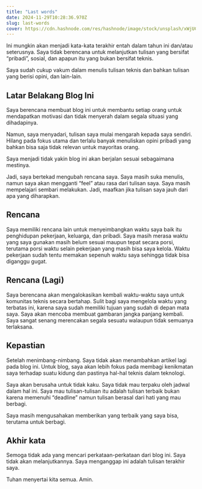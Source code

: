 ```yaml
---
title: "Last words"
date: 2024-11-29T10:28:36.970Z
slug: last-words
cover: https://cdn.hashnode.com/res/hashnode/image/stock/unsplash/xWjUC9heffw/upload/29b639bcd91730a3f1b5ec199f86d5ae.jpeg
---
```


Ini mungkin akan menjadi kata-kata terakhir entah dalam tahun ini dan/atau seterusnya. Saya tidak berencana untuk melanjutkan tulisan yang bersifat “pribadi”, sosial, dan apapun itu yang bukan bersifat teknis.

Saya sudah cukup vakum dalam menulis tulisan teknis dan bahkan tulisan yang berisi opini, dan lain-lain.

## Latar Belakang Blog Ini

Saya berencana membuat blog ini untuk membantu setiap orang untuk mendapatkan motivasi dan tidak menyerah dalam segala situasi yang dihadapinya.

Namun, saya menyadari, tulisan saya mulai mengarah kepada saya sendiri. Hilang pada fokus utama dan terlalu banyak menuliskan opini pribadi yang bahkan bisa saja tidak relevan untuk mayoritas orang.

Saya menjadi tidak yakin blog ini akan berjalan sesuai sebagaimana mestinya.

Jadi, saya bertekad mengubah rencana saya. Saya masih suka menulis, namun saya akan mengganti “feel” atau rasa dari tulisan saya. Saya masih mempelajari sembari melakukan. Jadi, maafkan jika tulisan saya jauh dari apa yang diharapkan.

## Rencana

Saya memiliki rencana lain untuk menyeimbangkan waktu saya baik itu penghidupan pekerjaan, keluarga, dan pribadi. Saya masih merasa waktu yang saya gunakan masih belum sesuai maupun tepat secara porsi, terutama porsi waktu selain pekerjaan yang masih bisa saya kelola. Waktu pekerjaan sudah tentu memakan sepenuh waktu saya sehingga tidak bisa diganggu gugat.

## Rencana (Lagi)

Saya berencana akan mengalokasikan kembali waktu-waktu saya untuk komunitas teknis secara bertahap. Sulit bagi saya mengelola waktu yang terbatas ini, karena saya sudah memiliki tujuan yang sudah di depan mata saya. Saya akan mencoba membuat gambaran jangka panjang kembali. Saya sangat senang merencakan segala sesuatu walaupun tidak semuanya terlaksana.

## Kepastian

Setelah menimbang-nimbang. Saya tidak akan menambahkan artikel lagi pada blog ini. Untuk blog, saya akan lebih fokus pada membagi kenikmatan saya terhadap suatu kidung dan pastinya hal-hal teknis dalam teknologi.

Saya akan berusaha untuk tidak kaku. Saya tidak mau terpaku oleh jadwal dalam hal ini. Saya mau tulisan-tulisan itu adalah tulisan terbaik bukan karena memenuhi “deadline” namun tulisan berasal dari hati yang mau berbagi.

Saya masih mengusahakan memberikan yang terbaik yang saya bisa, terutama untuk berbagi.

## Akhir kata

Semoga tidak ada yang mencari perkataan-perkataan dari blog ini. Saya tidak akan melanjutkannya. Saya menganggap ini adalah tulisan terakhir saya.

Tuhan menyertai kita semua. Amin.